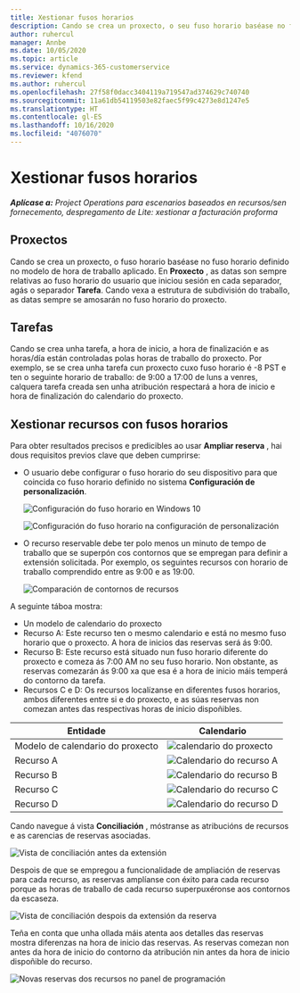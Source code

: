 ```yaml
---
title: Xestionar fusos horarios
description: Cando se crea un proxecto, o seu fuso horario baséase no fuso horario definido no modelo de hora de traballo aplicado.
author: ruhercul
manager: Annbe
ms.date: 10/05/2020
ms.topic: article
ms.service: dynamics-365-customerservice
ms.reviewer: kfend
ms.author: ruhercul
ms.openlocfilehash: 27f58f0dacc3404119a719547ad374629c740740
ms.sourcegitcommit: 11a61db54119503e82faec5f99c4273e8d1247e5
ms.translationtype: HT
ms.contentlocale: gl-ES
ms.lasthandoff: 10/16/2020
ms.locfileid: "4076070"
---
```

# <a name="manage-time-zones"></a>Xestionar fusos horarios

_**Aplícase a:** Project Operations para escenarios baseados en recursos/sen fornecemento, despregamento de Lite: xestionar a facturación proforma_


## <a name="projects"></a>Proxectos

Cando se crea un proxecto, o fuso horario baséase no fuso horario definido no modelo de hora de traballo aplicado. En **Proxecto** , as datas son sempre relativas ao fuso horario do usuario que iniciou sesión en cada separador, agás o separador **Tarefa**. Cando vexa a estrutura de subdivisión do traballo, as datas sempre se amosarán no fuso horario do proxecto.

## <a name="tasks"></a>Tarefas

Cando se crea unha tarefa, a hora de inicio, a hora de finalización e as horas/día están controladas polas horas de traballo do proxecto. Por exemplo, se se crea unha tarefa cun proxecto cuxo fuso horario é -8 PST e ten o seguinte horario de traballo: de 9:00 a 17:00 de luns a venres, calquera tarefa creada sen unha atribución respectará a hora de inicio e hora de finalización do calendario do proxecto.

## <a name="manage-resources-with-time-zones"></a>Xestionar recursos con fusos horarios

Para obter resultados precisos e predicibles ao usar **Ampliar reserva** , hai dous requisitos previos clave que deben cumprirse:  

- O usuario debe configurar o fuso horario do seu dispositivo para que coincida co fuso horario definido no sistema **Configuración de personalización**.
 
  ![Configuración do fuso horario en Windows 10](media/reconcile-assignments-03.png)

  ![Configuración do fuso horario na configuración de personalización](media/reconcile-assignments-04.png)
 
- O recurso reservable debe ter polo menos un minuto de tempo de traballo que se superpón cos contornos que se empregan para definir a extensión solicitada. Por exemplo, os seguintes recursos con horario de traballo comprendido entre as 9:00 e as 19:00. 

  ![Comparación de contornos de recursos](media/reconcile-assignments-05.png)

A seguinte táboa mostra:

- Un modelo de calendario do proxecto
- Recurso A: Este recurso ten o mesmo calendario e está no mesmo fuso horario que o proxecto. A hora de inicios das reservas será ás 9:00.
- Recurso B: Este recurso está situado nun fuso horario diferente do proxecto e comeza ás 7:00 AM no seu fuso horario. Non obstante, as reservas comezarán ás 9:00 xa que esa é a hora de inicio máis temperá do contorno da tarefa.
- Recursos C e D: Os recursos localízanse en diferentes fusos horarios, ambos diferentes entre si e do proxecto, e as súas reservas non comezan antes das respectivas horas de inicio dispoñibles.

|Entidade  |Calendario  |
|-|-|
|Modelo de calendario do proxecto   | ![calendario do proxecto](media/reconcile-assignments-06.png) |
|Recurso A  | ![Calendario do recurso A](media/reconcile-assignments-06.png) |
|Recurso B  |  ![Calendario do recurso B](media/reconcile-assignments-07.png) |
|Recurso C  |  ![Calendario do recurso C](media/reconcile-assignments-08.png) |
|Recurso D  | ![Calendario do recurso D](media/reconcile-assignments-09.png)  |
 
Cando navegue á vista **Conciliación** , móstranse as atribucións de recursos e as carencias de reservas asociadas.

![Vista de conciliación antes da extensión](media/reconcile-assignments-10.png)

Despois de que se empregou a funcionalidade de ampliación de reservas para cada recurso, as reservas amplíanse con éxito para cada recurso porque as horas de traballo de cada recurso superpuxéronse aos contornos da escaseza.

![Vista de conciliación despois da extensión da reserva](media/reconcile-assignments-11.png) 

Teña en conta que unha ollada máis atenta aos detalles das reservas mostra diferenzas na hora de inicio das reservas. As reservas comezan non antes da hora de inicio do contorno da atribución nin antes da hora de inicio dispoñible do recurso.

![Novas reservas dos recursos no panel de programación](media/reconcile-assignments-12.png)
